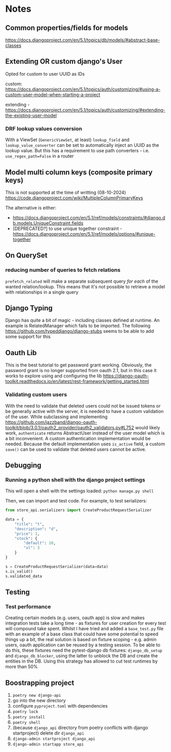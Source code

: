 # Notes

## Common properties/fields for models
https://docs.djangoproject.com/en/5.1/topics/db/models/#abstract-base-classes

## Extending OR custom django's User
Opted for custom to user UUID as IDs

custom: https://docs.djangoproject.com/en/5.1/topics/auth/customizing/#using-a-custom-user-model-when-starting-a-project

extending - https://docs.djangoproject.com/en/5.1/topics/auth/customizing/#extending-the-existing-user-model

### DRF lookup values conversion
With a ViewSet (`GenericViewSet`, at least) `lookup_field` and `lookup_value_converter` can be set to automatically inject an UUID as the lookup value. But this has a requirement to use path converters - i.e. `use_regex_path=False` in a router

## Model multi column keys (composite primary keys)
This is not supported at the time of writting (08-10-2024) https://code.djangoproject.com/wiki/MultipleColumnPrimaryKeys

The alternative is either:
- https://docs.djangoproject.com/en/5.1/ref/models/constraints/#django.db.models.UniqueConstraint.fields
- [DEPRECATED?] to use unique together constraint - https://docs.djangoproject.com/en/5.1/ref/models/options/#unique-together

## On QuerySet
### reducing number of queries to fetch relations
`prefetch_related` will make a separate subsequent query *for each* of the wanted relation/lookup. This means that it's not possible to retrieve a model with relationships in a single query

## Django Typing
Django has quite a bit of magic - including classes defined at runtime. An example is RelatedManager which fails to be imported.
The following https://github.com/typeddjango/django-stubs seems to be able to add some support for this

## Oauth Lib
This is the best tutorial to get password grant working. Obviously, the password grant is no longer supported from oauth 2.1, but in this case it works to explore using and configuring the lib
https://django-oauth-toolkit.readthedocs.io/en/latest/rest-framework/getting_started.html

### Validating custom users
With the need to validate that deleted users could not be issued tokens or be generally active with the server,
it is needed to have a custom validation of the user. While subclassing and implementing https://github.com/jazzband/django-oauth-toolkit/blob/3.0.1/oauth2_provider/oauth2_validators.py#L752 would likely work, `authenticate` returns AbstractUser instead of the user model
which is a bit inconvenient. A custom authentication implementation would be needed.
Because the default implementation uses `is_active` field, a custom `save()` can be used to validate that deleted users cannot be active.

## Debugging

### Running a python shell with the django project settings
This will open a shell with the settings loaded: `python manage.py shell`

Then, we can import and test code. For example, to test serializers:
```python
from store_api.serializers import CreateProductRequestSerializer

data = {
    "title": "t",
    "description": "d",
    "price": 1,
    "stock": {
        "default": 10,
        "xl": 3
    }
}

s = CreateProductRequestSerializer(data=data)
s.is_valid()
s.validated_data
```



## Testing
### Test performance
Creating certain models (e.g. users, oauth app) is slow and makes integration tests take a long time - as fixtures for user creation for every test will compound take spent. Whilst I have tried and added a `base_test.py` file with an example of a base class that could have some potential to speed things up a bit, the real solution is based on fixture scoping - e.g. admin users, oauth application can be reused by a testing session. To be able to do this, these fixtures need the
pytest-django db fixtures: `django_db_setup` and `django_db_blocker`, using the latter to unblock the DB and create the entities in the DB.
Using this strategy has allowed to cut test runtimes by more than 50%

## Boostrapping project
1. `poetry new django-api`
1. go into the new directory
1. configure `pyproject.toml` with dependencies
1. `poetry lock` 
1. `poetry install`
1. `poetry shell`
1. (because `django_api` directory from poetry conflicts with django startproject) delete dir `django_api`
1. `django-admin startproject django_api`
1. `django-admin startapp store_api`